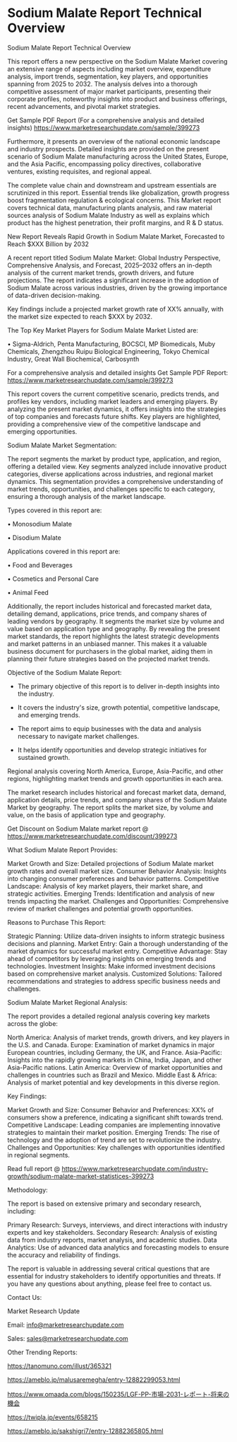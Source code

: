 # Sodium Malate Report Technical Overview

Sodium Malate Report Technical Overview

This report offers a new perspective on the Sodium Malate Market covering an extensive range of aspects including market overview, expenditure analysis, import trends, segmentation, key players, and opportunities spanning from 2025 to 2032. The analysis delves into a thorough competitive assessment of major market participants, presenting their corporate profiles, noteworthy insights into product and business offerings, recent advancements, and pivotal market strategies.

Get Sample PDF Report (For a comprehensive analysis and detailed insights) https://www.marketresearchupdate.com/sample/399273

Furthermore, it presents an overview of the national economic landscape and industry prospects. Detailed insights are provided on the present scenario of Sodium Malate manufacturing across the United States, Europe, and the Asia Pacific, encompassing policy directives, collaborative ventures, existing requisites, and regional appeal.

The complete value chain and downstream and upstream essentials are scrutinized in this report. Essential trends like globalization, growth progress boost fragmentation regulation & ecological concerns. This Market report covers technical data, manufacturing plants analysis, and raw material sources analysis of Sodium Malate Industry as well as explains which product has the highest penetration, their profit margins, and R & D status.

New Report Reveals Rapid Growth in Sodium Malate Market, Forecasted to Reach $XXX Billion by 2032

A recent report titled Sodium Malate Market: Global Industry Perspective, Comprehensive Analysis, and Forecast, 2025–2032 offers an in-depth analysis of the current market trends, growth drivers, and future projections. The report indicates a significant increase in the adoption of Sodium Malate across various industries, driven by the growing importance of data-driven decision-making.

Key findings include a projected market growth rate of XX% annually, with the market size expected to reach $XXX by 2032.

The Top Key Market Players for Sodium Malate Market Listed are:

• Sigma-Aldrich, Penta Manufacturing, BOCSCI, MP Biomedicals, Muby Chemicals, Zhengzhou Ruipu Biological Engineering, Tokyo Chemical Industry, Great Wall Biochemical, Carbosynth

For a comprehensive analysis and detailed insights Get Sample PDF Report: https://www.marketresearchupdate.com/sample/399273

This report covers the current competitive scenario, predicts trends, and profiles key vendors, including market leaders and emerging players. By analyzing the present market dynamics, it offers insights into the strategies of top companies and forecasts future shifts. Key players are highlighted, providing a comprehensive view of the competitive landscape and emerging opportunities.

Sodium Malate Market Segmentation:

The report segments the market by product type, application, and region, offering a detailed view. Key segments analyzed include innovative product categories, diverse applications across industries, and regional market dynamics. This segmentation provides a comprehensive understanding of market trends, opportunities, and challenges specific to each category, ensuring a thorough analysis of the market landscape.

Types covered in this report are:

• Monosodium Malate

• Disodium Malate

Applications covered in this report are:

• Food and Beverages

• Cosmetics and Personal Care

• Animal Feed

Additionally, the report includes historical and forecasted market data, detailing demand, applications, price trends, and company shares of leading vendors by geography. It segments the market size by volume and value based on application type and geography. By revealing the present market standards, the report highlights the latest strategic developments and market patterns in an unbiased manner. This makes it a valuable business document for purchasers in the global market, aiding them in planning their future strategies based on the projected market trends.

Objective of the Sodium Malate Report:

- The primary objective of this report is to deliver in-depth insights into the industry.

- It covers the industry's size, growth potential, competitive landscape, and emerging trends.

- The report aims to equip businesses with the data and analysis necessary to navigate market challenges.

- It helps identify opportunities and develop strategic initiatives for sustained growth.

Regional analysis covering North America, Europe, Asia-Pacific, and other regions, highlighting market trends and growth opportunities in each area.

The market research includes historical and forecast market data, demand, application details, price trends, and company shares of the Sodium Malate Market by geography. The report splits the market size, by volume and value, on the basis of application type and geography.

Get Discount on Sodium Malate market report @ https://www.marketresearchupdate.com/discount/399273

What Sodium Malate Report Provides:

Market Growth and Size: Detailed projections of Sodium Malate market growth rates and overall market size.
Consumer Behavior Analysis: Insights into changing consumer preferences and behavior patterns.
Competitive Landscape: Analysis of key market players, their market share, and strategic activities.
Emerging Trends: Identification and analysis of new trends impacting the market.
Challenges and Opportunities: Comprehensive review of market challenges and potential growth opportunities.

Reasons to Purchase This Report:

Strategic Planning: Utilize data-driven insights to inform strategic business decisions and planning.
Market Entry: Gain a thorough understanding of the market dynamics for successful market entry.
Competitive Advantage: Stay ahead of competitors by leveraging insights on emerging trends and technologies.
Investment Insights: Make informed investment decisions based on comprehensive market analysis.
Customized Solutions: Tailored recommendations and strategies to address specific business needs and challenges.

Sodium Malate Market Regional Analysis:

The report provides a detailed regional analysis covering key markets across the globe:

North America: Analysis of market trends, growth drivers, and key players in the U.S. and Canada.
Europe: Examination of market dynamics in major European countries, including Germany, the UK, and France.
Asia-Pacific: Insights into the rapidly growing markets in China, India, Japan, and other Asia-Pacific nations.
Latin America: Overview of market opportunities and challenges in countries such as Brazil and Mexico.
Middle East & Africa: Analysis of market potential and key developments in this diverse region.

Key Findings:

Market Growth and Size:
Consumer Behavior and Preferences: XX% of consumers show a preference, indicating a significant shift towards trend.
Competitive Landscape: Leading companies are implementing innovative strategies to maintain their market position.
Emerging Trends: The rise of technology and the adoption of trend are set to revolutionize the industry.
Challenges and Opportunities: Key challenges with opportunities identified in regional segments.

Read full report @ https://www.marketresearchupdate.com/industry-growth/sodium-malate-market-statistices-399273

Methodology:

The report is based on extensive primary and secondary research, including:

Primary Research: Surveys, interviews, and direct interactions with industry experts and key stakeholders.
Secondary Research: Analysis of existing data from industry reports, market analysis, and academic studies.
Data Analytics: Use of advanced data analytics and forecasting models to ensure the accuracy and reliability of findings.

The report is valuable in addressing several critical questions that are essential for industry stakeholders to identify opportunities and threats. If you have any questions about anything, please feel free to contact us.

Contact Us:

Market Research Update

Email: info@marketresearchupdate.com

Sales: sales@marketresearchupdate.com

Other Trending Reports:

https://tanomuno.com/illust/365321

https://ameblo.jp/malusaremegha/entry-12882299053.html

https://www.omaada.com/blogs/150235/LGF-PP-市場-2031-レポート-将来の機会

https://twipla.jp/events/658215

https://ameblo.jp/sakshigri7/entry-12882365805.html
